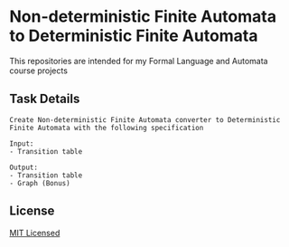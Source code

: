 # Non-deterministic Finite Automata to Deterministic Finite Automata

This repositories are intended for my Formal Language and Automata course projects

## Task Details

```
Create Non-deterministic Finite Automata converter to Deterministic Finite Automata with the following specification

Input:
- Transition table

Output:
- Transition table
- Graph (Bonus)
```

## License

[MIT Licensed](LICENSE)
